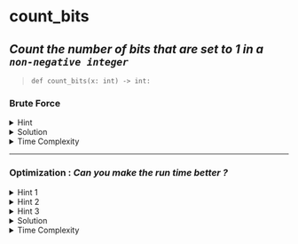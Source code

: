 # count_bits

## _Count the number of bits that are set to 1 in a `non-negative integer`_

> `def count_bits(x: int) -> int:`

### Brute Force 

<details>
<summary>Hint</summary>

_See if the rightmost bit is set to 1 in x by doing ( x & 1 ) , count +1 it if it was , then shift the original number one to the right . Do this till the number is non-zero_  

</details>

<details>

<summary> Solution </summary>

```python
      def count_bits(x: int) -> int:
           count =0
           
           while x:
               count += x&1
               x>> = 1
          
           return count       
```

</details>

<details>
<summary>Time Complexity</summary>

 _O(n), where n is the number of bits needed to represent the integer. Eg: 4 bits are needed to represent the integer 12 ( 1100 )_

</details>


---

### Optimization : *Can you make the run time better ?* 

<details>
<summary> Hint 1  </summary>

  _Only counting the `set bits`_


</details>

<details>
<summary> Hint 2 </summary>

  _x&(x-1) drops the lowest set bit of x_

</details>

<details>

<summary> Hint 3 </summary>


   _Eg: if x= 110 , then x&(X-1) gives 100, i.e the rightmost set-bit is removed_

</details>

<details>
<summary> Solution </summary>

  ```python
    
    def count_bits(x: int) -> int:
         count =0
         
         while x:
             count += 1
             x&=(x-1)
        
         return count
      
  ```

</details>

<details>
<summary>Time Complexity</summary>

_O(Number of Set Bits in (x))_

</details>
